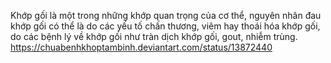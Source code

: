 Khớp gối là một trong những khớp quan trọng của cơ thể, nguyên nhân đau khớp gối có thể là do các yếu tố chấn thương, viêm hay thoái hóa khớp gối, do các bệnh lý về khớp gối như tràn dịch khớp gối, gout, nhiễm trùng.
https://chuabenhkhoptambinh.deviantart.com/status/13872440
